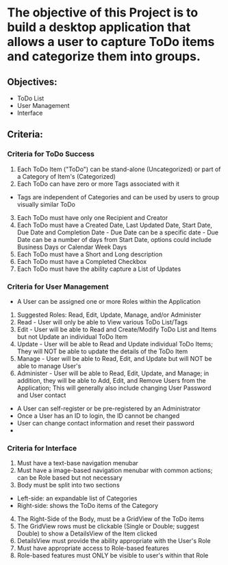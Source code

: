 # The objective of this Project is to build a desktop application that allows a user to capture ToDo items and categorize them into groups. #

## Objectives: ##

- ToDo List
- User Management
- Interface

## Criteria: ##

 ### Criteria for ToDo Success ###
1. Each ToDo Item ("ToDo") can be stand-alone (Uncategorized) or part of a Category of Item's (Categorized)
2. Each ToDo can have zero or more Tags associated with it
 - Tags are independent of Categories and can be used by users to group visually similar ToDo
3. Each ToDo must have only one Recipient and Creator
4. Each ToDo must have a Created Date, Last Updated Date, Start Date, Due Date and Completion Date - Due Date can be a specific date - Due Date can be a number of days from Start Date, options could include Business Days or Calendar Week Days
5. Each ToDo must have a Short and Long description
6. Each ToDo must have a Completed Checkbox 
7. Each ToDo must have the ability capture a List of Updates

 ### Criteria for User Management ###
- A User can be assigned one or more Roles within the Application
1. Suggested Roles: Read, Edit, Update, Manage, and/or Administer
2. Read - User will only be able to View various ToDo List/Tags
3. Edit - User will be able to Read and Create/Modify ToDo List and Items but not Update an individual ToDo Item
4. Update - User will be able to Read and Update individual ToDo Items; They will NOT be able to update the details of the ToDo Item
5. Manage - User will be able to Read, Edit, and Update but will NOT be able to manage User's
6. Administer - User will be able to Read, Edit, Update, and Manage; in addition, they will be able to Add, Edit, and Remove Users from the Application; This will generally also  include changing User Password and User contact
- A User can self-register or be pre-registered by an Administrator
- Once a User has an ID to login, the ID cannot be changed
- User can change contact information and reset their password
- 
### Criteria for Interface ###
1. Must have a text-base navigation menubar
2. Must have a image-based navigation menubar with common actions; can be Role based but not necessary
3. Body must be split into two sections
- Left-side: an expandable list of Categories
- Right-side: shows the ToDo items of the Category
4. The Right-Side of the Body, must be a GridView of the ToDo items
5. The GridView rows must be clickable (Single or Double; suggest Double) to show a DetailsView of the Item clicked
6. DetailsView must provide the ability appropriate with the User's Role
7. Must have appropriate access to Role-based features
8. Role-based features must ONLY be visible to user's within that Role
